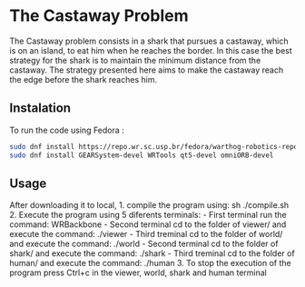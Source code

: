 # The Castaway Problem

The  Castaway  problem  consists  in  a  shark  that  pursues  a  castaway,  which  is on  an  island,  to  eat  him  when  he  reaches  the  border.  In  this  case  the  best strategy for the shark is to maintain the minimum distance from the castaway. The strategy presented here aims to make the castaway reach the edge before the shark reaches him.

## Instalation
To run the code using Fedora :
```bash
sudo dnf install https://repo.wr.sc.usp.br/fedora/warthog-robotics-repository-$(rpm -E %fedora).noarch.rpm
sudo dnf install GEARSystem-devel WRTools qt5-devel omniORB-devel
```

## Usage
After downloading it to local,
    1. compile the program using:
        sh ./compile.sh
    2. Execute the program using 5 diferents terminals:
        - First terminal run the command:
        WRBackbone
        - Second terminal cd to the folder of viewer/ and execute the command:
        ./viewer
        - Third treminal cd to the folder of world/ and execute the command:
        ./world
        - Second terminal cd to the folder of shark/ and execute the command:
        ./shark
        - Third treminal cd to the folder of human/ and execute the command:
        ./human
    3. To stop the execution of the program press Ctrl+c in the viewer, world, shark and human terminal
    
